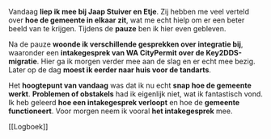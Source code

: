 Vandaag **liep ik mee bij Jaap Stuiver en Etje**. Zij hebben me veel verteld over **hoe de gemeente in elkaar zit**, wat me echt hielp om er een beter beeld van te krijgen. Tijdens de **pauze** ben ik hier even gebleven.

Na de pauze **woonde ik verschillende gesprekken over integratie bij**, waaronder een **intakegesprek van WA CityPermit over de Key2DDS-migratie**. Hier ga ik morgen verder mee aan de slag en er echt mee bezig. Later op de dag **moest ik eerder naar huis voor de tandarts**.

Het **hoogtepunt van vandaag** was dat ik nu echt **snap hoe de gemeente werkt**. **Problemen of obstakels** had ik eigenlijk niet, wat ik fantastisch vond. Ik heb geleerd **hoe een intakegesprek verloopt** en hoe de **gemeente functioneert**. Voor morgen neem ik vooral **het intakegesprek** mee.


[[Logboek]]


